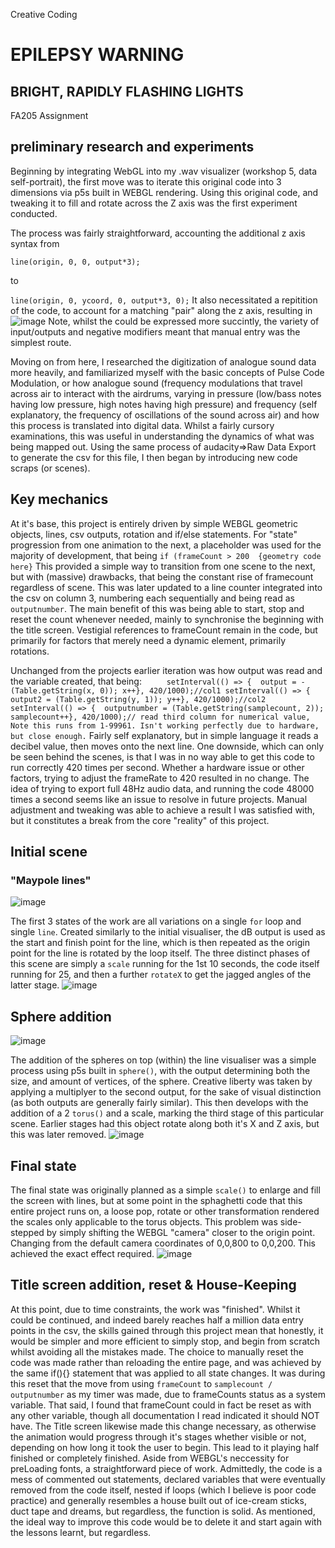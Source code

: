 Creative Coding
# EPILEPSY WARNING 
## BRIGHT, RAPIDLY FLASHING LIGHTS

FA205 Assignment

## preliminary research and experiments
Beginning by integrating WebGL into my .wav visualizer (workshop 5, data self-portrait), the first move was to iterate this original code into 3 dimensions via p5s built in WEBGL rendering. Using this original code, and tweaking it to fill and rotate across the Z axis was the first experiment conducted.

The process was fairly straightforward, accounting the additional z axis syntax from

`line(origin, 0, 0, output*3);`

to

`line(origin, 0, ycoord, 0, output*3, 0);`
It also necessitated a repitition of the code, to account for a matching "pair" along the z axis, resulting in 
![image](https://github.com/user-attachments/assets/248f5267-a727-40d6-b52f-e403dad1d707)
Note, whilst the could be expressed more succintly, the variety of input/outputs and negative modifiers meant that manual entry was the simplest route.

Moving on from here, I researched the digitization of analogue sound data more heavily, and familiarized myself with the basic concepts of Pulse Code Modulation, or how analogue sound (frequency modulations that travel across air to interact with the airdrums, varying in pressure (low/bass notes having low pressure, high notes having high pressure) and frequency (self explanatory, the frequency of oscillations of the sound across air) and how this process is translated into digital data. Whilst a fairly cursory examinations, this was useful in understanding the dynamics of what was being mapped out. Using the same process of audacity=>Raw Data Export to generate the csv for this file, I then began by introducing new code scraps (or scenes).

## Key mechanics
At it's base, this project is entirely driven by simple WEBGL geometric objects, lines, csv outputs, rotation and if/else statements. 
For "state" progression from one animation to the next, a placeholder was used for the majority of development, that being 
`if (frameCount > 200 
  {geometry code here}`
This provided a simple way to transition from one scene to the next, but with (massive) drawbacks, that being the constant rise of framecount regardless of scene. This was later updated to a line counter integrated into the csv on column 3, numbering each sequentially and being read as `outputnumber`. The main benefit of this was being able to start, stop and reset the count whenever needed, mainly to synchronise the beginning with the title screen. Vestigial references to frameCount remain in the code, but primarily for factors that merely need a dynamic element, primarily rotations. 

Unchanged from the projects earlier iteration was how output was read and the variable created, that being:
`      setInterval(() => { 
        output = -(Table.getString(x, 0));
         x++}, 420/1000);//col1
         setInterval(() => { 
           output2 = (Table.getString(y, 1));
            y++}, 420/1000);//col2
            setInterval(() => { 
              outputnumber = (Table.getString(samplecount, 2));
              samplecount++}, 420/1000);// read third column for numerical value, Note this runs from 1-99961. Isn't working perfectly due to hardware, but close enough.
      `
      Fairly self explanatory, but in simple language it reads a decibel value, then moves onto the next line. One downside, which can only be seen behind the scenes, is that I was in no way able to get this code to run correctly 420 times per second. Whether a hardware issue or other factors, trying to adjust the frameRate to 420 resulted in no change. The idea of trying to export full 48Hz audio data, and running the code 48000 times a second seems like an issue to resolve in future projects. Manual adjustment and tweaking was able to achieve a result I was satisfied with, but it constitutes a break from the core "reality" of this project.
      
## Initial scene
### "Maypole lines"
![image](https://github.com/user-attachments/assets/80acb9d1-7697-43cc-9038-504e6b676131)

The first 3 states of the work are all variations on a single `for` loop and single `line`. Created similarly to the initial visualiser, the dB output is used as the start and finish point for the line, which is then repeated as the origin point for the line is rotated by the loop itself. The three distinct phases of this scene are simply a `scale` running for the 1st 10 seconds, the code itself running for 25, and then a further `rotateX` to get the jagged angles of the latter stage.
![image](https://github.com/user-attachments/assets/4346801d-7435-4ea2-97ff-6e1235b6865d)


## Sphere addition
![image](https://github.com/user-attachments/assets/f6415836-e5ff-4014-87df-c181a2a96c82)

The addition of the spheres on top (within) the line visualiser was a simple process using p5s built in `sphere()`, with the output determining both the size, and amount of vertices, of the sphere. Creative liberty was taken by applying a multiplyer to the second output, for the sake of visual distinction (as both outputs are generally fairly similar). This then develops with the addition of a 2 `torus()` and a scale, marking the third stage of this particular scene. Earlier stages had this object rotate along both it's X and Z axis, but this was later removed.
![image](https://github.com/user-attachments/assets/d24eb5e9-6f6a-4b84-a75c-e67adb699dbc)


## Final state
The final state was originally planned as a simple `scale()` to enlarge and fill the screen with lines, but at some point in the sphaghetti code that this entire project runs on, a loose pop, rotate or other transformation rendered the scales only applicable to the torus objects. This problem was side-stepped by simply shifting the WEBGL "camera" closer to the origin point. Changing from the default camera coordinates of 0,0,800 to 0,0,200. This achieved the exact effect required. 
![image](https://github.com/user-attachments/assets/d8c0b839-fb43-48be-a93d-36997bd4d174)


## Title screen addition, reset & House-Keeping
At this point, due to time constraints, the work was "finished". Whilst it could be continued, and indeed barely reaches half a million data entry points in the csv, the skills gained through this project mean that honestly, it would be simpler and more efficient to simply stop, and begin from scratch whilst avoiding all the mistakes made.
The choice to manually reset the code was made rather than reloading the entire page, and was achieved by the same if(){} statement that was applied to all state changes. It was during this reset that the move from using `frameCount` to `samplecount / outputnumber` as my timer was made, due to frameCounts status as a system variable. That said, I found that frameCount could in fact be reset as with any other variable, though all documentation I read indicated it should NOT have.
The Title screen likewise made this change necessary, as otherwise the animation would progress through it's stages whether visible or not, depending on how long it took the user to begin. This lead to it playing half finished or completely finished. Aside from WEBGL's neccessity for preLoading fonts, a straightforward piece of work.
Admittedly, the code is a mess of commented out statements, declared variables that were eventually removed from the code itself, nested if loops (which I believe is poor code practice) and generally resembles a house built out of ice-cream sticks, duct tape and dreams, but regardless, the function is solid. 
As mentioned, the ideal way to improve this code would be to delete it and start again with the lessons learnt, but regardless.
